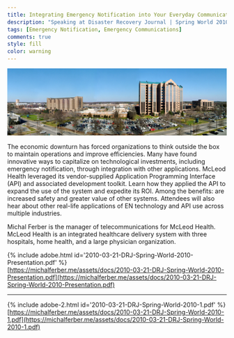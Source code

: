```yaml
---
title: Integrating Emergency Notification into Your Everyday Communications Strategy
description: "Speaking at Disaster Recovery Journal | Spring World 2010"
tags: [Emergency Notification, Emergency Communications]
comments: true
style: fill
color: warning
---
```


![McLeod Health](/assets/img/mcleod-health-campus.jpg)

The economic downturn has forced organizations to think outside the box to maintain operations and improve efficiencies. Many have found innovative ways to capitalize on technological investments, including emergency notification, through integration with other applications. McLeod Health leveraged its vendor-supplied Application Programming Interface (API) and associated development toolkit. Learn how they applied the API to expand the use of the system and expedite its ROI. Among the benefits: are increased safety and greater value of other systems. Attendees will also hear about other real-life applications of EN technology and API use across multiple industries.  

Michal Ferber is the manager of telecommunications for McLeod Health. McLeod Health is an integrated healthcare delivery system with three hospitals, home health, and a large physician organization.  

{% include adobe.html id='2010-03-21-DRJ-Spring-World-2010-Presentation.pdf' %}  
[https://michalferber.me/assets/docs/2010-03-21-DRJ-Spring-World-2010-Presentation.pdf](https://michalferber.me/assets/docs/2010-03-21-DRJ-Spring-World-2010-Presentation.pdf)
***
  
{% include adobe-2.html id='2010-03-21-DRJ-Spring-World-2010-1.pdf' %}  
[https://michalferber.me/assets/docs/2010-03-21-DRJ-Spring-World-2010-1.pdf](https://michalferber.me/assets/docs/2010-03-21-DRJ-Spring-World-2010-1.pdf)
